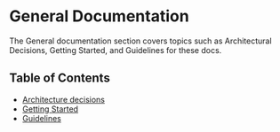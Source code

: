 # General Documentation

The General documentation section covers topics such as Architectural Decisions, Getting Started, and Guidelines for these docs.

## Table of Contents

* [Architecture decisions](./architecture-decisions/README.md)
* [Getting Started](./getting-started/README.md)
* [Guidelines](./guidelines/README.md)